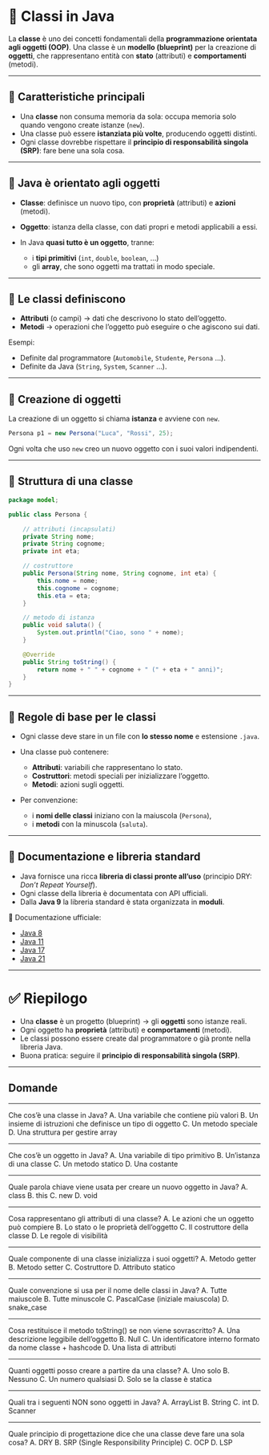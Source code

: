 # 🔹 Classi in Java

La **classe** è uno dei concetti fondamentali della **programmazione orientata agli oggetti (OOP)**.
Una classe è un **modello (blueprint)** per la creazione di **oggetti**, che rappresentano entità con **stato** (attributi) e **comportamenti** (metodi).

---

## 🔹 Caratteristiche principali

* Una **classe** non consuma memoria da sola: occupa memoria solo quando vengono create istanze (`new`).
* Una classe può essere **istanziata più volte**, producendo oggetti distinti.
* Ogni classe dovrebbe rispettare il **principio di responsabilità singola (SRP)**: fare bene una sola cosa.

---

## 🔹 Java è orientato agli oggetti

* **Classe**: definisce un nuovo tipo, con **proprietà** (attributi) e **azioni** (metodi).
* **Oggetto**: istanza della classe, con dati propri e metodi applicabili a essi.
* In Java **quasi tutto è un oggetto**, tranne:

  * i **tipi primitivi** (`int`, `double`, `boolean`, …)
  * gli **array**, che sono oggetti ma trattati in modo speciale.

---

## 🔹 Le classi definiscono

* **Attributi** (o campi) → dati che descrivono lo stato dell’oggetto.
* **Metodi** → operazioni che l’oggetto può eseguire o che agiscono sui dati.

Esempi:

* Definite dal programmatore (`Automobile`, `Studente`, `Persona` …).
* Definite da Java (`String`, `System`, `Scanner` …).

---

## 🔹 Creazione di oggetti

La creazione di un oggetto si chiama **istanza** e avviene con `new`.

```java
Persona p1 = new Persona("Luca", "Rossi", 25);
```

Ogni volta che uso `new` creo un nuovo oggetto con i suoi valori indipendenti.

---

## 🔹 Struttura di una classe

```java
package model;

public class Persona {

    // attributi (incapsulati)
    private String nome;
    private String cognome;
    private int eta;

    // costruttore
    public Persona(String nome, String cognome, int eta) {
        this.nome = nome;
        this.cognome = cognome;
        this.eta = eta;
    }

    // metodo di istanza
    public void saluta() {
        System.out.println("Ciao, sono " + nome);
    }

    @Override
    public String toString() {
        return nome + " " + cognome + " (" + eta + " anni)";
    }
}
```

---

## 🔹 Regole di base per le classi

* Ogni classe deve stare in un file con **lo stesso nome** e estensione `.java`.
* Una classe può contenere:

  * **Attributi**: variabili che rappresentano lo stato.
  * **Costruttori**: metodi speciali per inizializzare l’oggetto.
  * **Metodi**: azioni sugli oggetti.
* Per convenzione:

  * i **nomi delle classi** iniziano con la maiuscola (`Persona`),
  * i **metodi** con la minuscola (`saluta`).

---

## 🔹 Documentazione e libreria standard

* Java fornisce una ricca **libreria di classi pronte all’uso** (principio DRY: *Don’t Repeat Yourself*).
* Ogni classe della libreria è documentata con API ufficiali.
* Dalla **Java 9** la libreria standard è stata organizzata in **moduli**.

📌 Documentazione ufficiale:

* [Java 8](https://docs.oracle.com/javase/8/docs/api/overview-summary.html)
* [Java 11](https://docs.oracle.com/en/java/javase/11/)
* [Java 17](https://docs.oracle.com/en/java/javase/17/)
* [Java 21](https://docs.oracle.com/en/java/javase/21/)

---

# ✅ Riepilogo

* Una **classe** è un progetto (blueprint) → gli **oggetti** sono istanze reali.
* Ogni oggetto ha **proprietà** (attributi) e **comportamenti** (metodi).
* Le classi possono essere create dal programmatore o già pronte nella libreria Java.
* Buona pratica: seguire il **principio di responsabilità singola (SRP)**.

---

## Domande

---

Che cos’è una classe in Java?
A. Una variabile che contiene più valori
B. Un insieme di istruzioni che definisce un tipo di oggetto
C. Un metodo speciale
D. Una struttura per gestire array

---

Che cos’è un oggetto in Java?
A. Una variabile di tipo primitivo
B. Un’istanza di una classe
C. Un metodo statico
D. Una costante

---

Quale parola chiave viene usata per creare un nuovo oggetto in Java?
A. class
B. this
C. new
D. void

---

Cosa rappresentano gli attributi di una classe?
A. Le azioni che un oggetto può compiere
B. Lo stato o le proprietà dell’oggetto
C. Il costruttore della classe
D. Le regole di visibilità

---

Quale componente di una classe inizializza i suoi oggetti?
A. Metodo getter
B. Metodo setter
C. Costruttore
D. Attributo statico

---

Quale convenzione si usa per il nome delle classi in Java?
A. Tutte maiuscole
B. Tutte minuscole
C. PascalCase (iniziale maiuscola)
D. snake_case

---

Cosa restituisce il metodo toString() se non viene sovrascritto?
A. Una descrizione leggibile dell’oggetto
B. Null
C. Un identificatore interno formato da nome classe + hashcode
D. Una lista di attributi

---

Quanti oggetti posso creare a partire da una classe?
A. Uno solo
B. Nessuno
C. Un numero qualsiasi
D. Solo se la classe è statica

---

Quali tra i seguenti NON sono oggetti in Java?
A. ArrayList
B. String
C. int
D. Scanner

---

Quale principio di progettazione dice che una classe deve fare una sola cosa?
A. DRY
B. SRP (Single Responsibility Principle)
C. OCP
D. LSP
